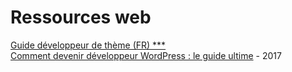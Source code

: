 # Ressources web

[Guide développeur de thème \(FR\) \*\*\*](https://capitainewp.io/formations/developper-theme-wordpress/conditional-tags/)  
[Comment devenir développeur WordPress : le guide ultime](https://www.hostinger.fr/tutoriels/developpeur-wordpress) - 2017  


